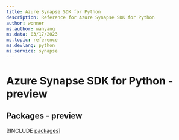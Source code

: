 ```yaml
---
title: Azure Synapse SDK for Python
description: Reference for Azure Synapse SDK for Python
author: wonner
ms.author: wanyang
ms.data: 03/17/2023
ms.topic: reference
ms.devlang: python
ms.service: synapse
---
```

# Azure Synapse SDK for Python - preview
## Packages - preview
[!INCLUDE [packages](synapse-index.md)]